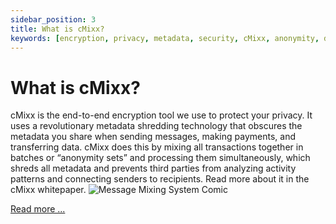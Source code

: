 ```yaml
---
sidebar_position: 3
title: What is cMixx?
keywords: [encryption, privacy, metadata, security, cMixx, anonymity, data protection, whitepaper]
---
```


# What is cMixx?

cMixx is the end-to-end encryption tool we use to protect your privacy. It uses a revolutionary metadata shredding technology that obscures the metadata you share when sending messages, making payments, and transferring data. cMixx does this by mixing all transactions together in batches or “anonymity sets” and processing them simultaneously, which shreds all metadata and prevents third parties from analyzing activity patterns and connecting senders to recipients. Read more about it in the cMixx whitepaper.
![Message Mixing System Comic](@site/static/img/Message_Mixing_System_Comic.jpg)

[Read more ...](../category/cmixx)